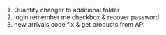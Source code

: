 1. Quantity changer to additional folder
2. login remember me checkbox & recover password
3. new arrivals code fix & get products from API